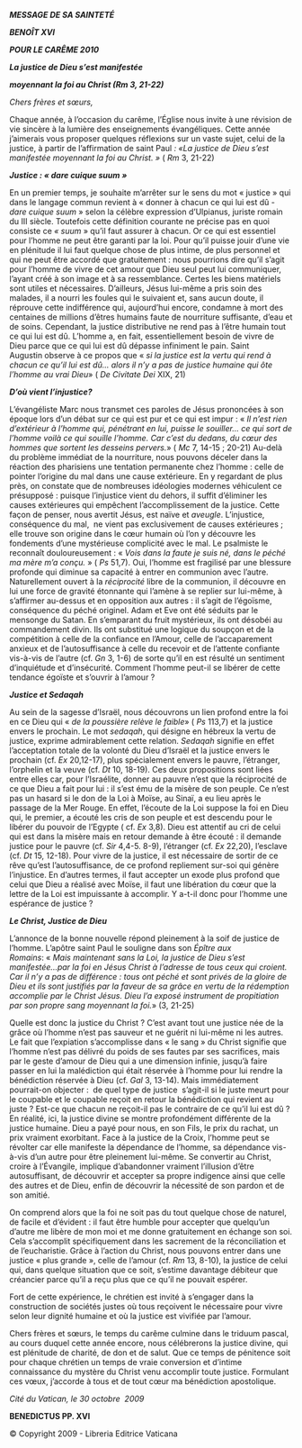 ***MESSAGE DE SA SAINTETÉ***

***BENOÎT XVI***

***POUR LE CARÊME 2010***

***La justice de Dieu s’est manifestée***

***moyennant la foi au Christ (Rm 3, 21-22)***

*Chers frères et sœurs,*

Chaque année, à l’occasion du carême, l’Église nous invite à une révision de vie sincère à la lumière des enseignements évangéliques. Cette année j’aimerais vous proposer quelques réflexions sur un vaste sujet, celui de la justice, à partir de l’affirmation de saint Paul *: «La justice de Dieu s’est manifestée moyennant la foi au Christ. »* ( *Rm* 3, 21-22)

***Justice : « dare cuique suum »***

En un premier temps, je souhaite m’arrêter sur le sens du mot « justice » qui dans le langage commun revient à « donner à chacun ce qui lui est dû - *dare cuique suum* » selon la célèbre expression d’Ulpianus, juriste romain du III siècle. Toutefois cette définition courante ne précise pas en quoi consiste ce *« suum* » qu’il faut assurer à chacun. Or ce qui est essentiel pour l’homme ne peut être garanti par la loi. Pour qu’il puisse jouir d’une vie en plénitude il lui faut quelque chose de plus intime, de plus personnel et qui ne peut être accordé que gratuitement : nous pourrions dire qu’il s’agit pour l’homme de vivre de cet amour que Dieu seul peut lui communiquer, l’ayant créé à son image et à sa ressemblance. Certes les biens matériels sont utiles et nécessaires. D’ailleurs, Jésus lui-même a pris soin des malades, il a nourri les foules qui le suivaient et, sans aucun doute, il réprouve cette indifférence qui, aujourd’hui encore, condamne à mort des centaines de millions d’êtres humains faute de nourriture suffisante, d’eau et de soins. Cependant, la justice distributive ne rend pas à l’être humain tout ce qui lui est dû. L’homme a, en fait, essentiellement besoin de vivre de Dieu parce que ce qui lui est dû dépasse infiniment le pain. Saint Augustin observe à ce propos que « *si la justice est la vertu qui rend à chacun ce qu’il lui est dû... alors il n’y a pas de justice humaine qui ôte l’homme au vrai Dieu*» ( *De Civitate Dei* XIX, 21)

***D’où vient l’injustice?***

L’évangéliste Marc nous transmet ces paroles de Jésus prononcées à son époque lors d’un débat sur ce qui est pur et ce qui est impur : « *Il n’est rien d’extérieur à l’homme qui, pénétrant en lui, puisse le souiller... ce qui sort de l’homme voilà ce qui souille l’homme. Car c’est du dedans, du cœur des hommes que sortent les desseins pervers.*» ( *Mc* 7, 14-15 ; 20-21) Au-delà du problème immédiat de la nourriture, nous pouvons déceler dans la réaction des pharisiens une tentation permanente chez l’homme : celle de pointer l’origine du mal dans une cause extérieure. En y regardant de plus près, on constate que de nombreuses idéologies modernes véhiculent ce présupposé : puisque l’injustice vient du dehors, il suffit d’éliminer les causes extérieures qui empêchent l’accomplissement de la justice. Cette façon de penser, nous avertit Jésus, est naïve et *aveugle*. L’injustice, conséquence du mal,  ne vient pas exclusivement de causes extérieures ; elle trouve son origine dans le cœur humain où l’on y découvre les fondements d’une mystérieuse complicité avec le mal. Le psalmiste le reconnaît douloureusement : « *Vois dans la faute je suis né, dans le péché ma mère m’a conçu.* » ( *Ps* 51,7). Oui, l’homme est fragilisé par une blessure profonde qui diminue sa capacité à entrer en communion avec l’autre. Naturellement ouvert à la *réciprocité* libre de la communion, il découvre en lui une force de gravité étonnante qui l’amène à se replier sur lui-même, à s’affirmer au-dessus et en opposition aux autres : il s’agit de l’égoïsme, conséquence du péché originel. Adam et Eve ont été séduits par le mensonge du Satan. En s’emparant du fruit mystérieux, ils ont désobéi au commandement divin. Ils ont substitué une logique du soupçon et de la compétition à celle de la confiance en l’Amour, celle de l’accaparement anxieux et de l’autosuffisance à celle du recevoir et de l’attente confiante vis-à-vis de l’autre (cf. *Gn* 3, 1-6) de sorte qu’il en est résulté un sentiment d’inquiétude et d’insécurité. Comment l’homme peut-il se libérer de cette tendance égoïste et s’ouvrir à l’amour ?

***Justice et Sedaqah***

Au sein de la sagesse d’Israël, nous découvrons un lien profond entre la foi en ce Dieu qui « *de la poussière relève le faible*» ( *Ps* 113,7) et la justice envers le prochain. Le mot *sedaqah*, qui désigne en hébreux la vertu de justice, exprime admirablement cette relation. *Sedaqah* signifie en effet l’acceptation totale de la volonté du Dieu d’Israël et la justice envers le prochain (cf. *Ex* 20,12-17), plus spécialement envers le pauvre, l’étranger, l’orphelin et la veuve (cf. *Dt* 10, 18-19). Ces deux propositions sont liées entre elles car, pour l’Israélite, donner au pauvre n’est que la réciprocité de ce que Dieu a fait pour lui : il s’est ému de la misère de son peuple. Ce n’est pas un hasard si le don de la Loi à Moïse, au Sinaï, a eu lieu après le passage de la Mer Rouge. En effet, l’écoute de la Loi suppose la foi en Dieu qui, le premier, a écouté les cris de son peuple et est descendu pour le libérer du pouvoir de l’Egypte ( cf. *Ex* 3,8). Dieu est attentif au cri de celui qui est dans la misère mais en retour demande à être écouté : il demande justice pour le pauvre (cf. *Sir* 4,4-5. 8-9), l’étranger (cf. *Ex* 22,20), l’esclave (cf. *Dt* 15, 12-18). Pour vivre de la justice, il est nécessaire de sortir de ce rêve qu’est l’autosuffisance, de ce profond repliement sur-soi qui génère l’injustice. En d’autres termes, il faut accepter un exode plus profond que celui que Dieu a réalisé avec Moïse, il faut une libération du cœur que la lettre de la Loi est impuissante à accomplir. Y a-t-il donc pour l’homme une espérance de justice ?

***Le Christ, Justice de Dieu***

L’annonce de la bonne nouvelle répond pleinement à la soif de justice de l’homme. L’apôtre saint Paul le souligne dans son *Épître aux Romains*: « *Mais maintenant sans la Loi, la justice de Dieu s’est manifestée...par la foi en Jésus Christ à l’adresse de tous ceux qui croient. Car il n’y a pas de différence : tous ont péché et sont privés de la gloire de Dieu et ils sont justifiés par la faveur de sa grâce en vertu de la rédemption accomplie par le Christ Jésus. Dieu l’a exposé instrument de propitiation par son propre sang moyennant la foi.*» (3, 21-25)

Quelle est donc la justice du Christ ? C’est avant tout une justice née de la grâce où l’homme n’est pas sauveur et ne guérit ni lui-même ni les autres. Le fait que l’expiation s’accomplisse dans « le sang » du Christ signifie que l’homme n’est pas délivré du poids de ses fautes par ses sacrifices, mais par le geste d’amour de Dieu qui a une dimension infinie, jusqu’à faire passer en lui la malédiction qui était réservée à l’homme pour lui rendre la bénédiction réservée à Dieu (cf. *Gal* 3, 13-14). Mais immédiatement pourrait-on objecter :  de quel type de justice  s’agit-il si le juste meurt pour le coupable et le coupable reçoit en retour la bénédiction qui revient au juste ? Est-ce que chacun ne reçoit-il pas le contraire de ce qu’il lui est dû ? En réalité, ici, la justice divine se montre profondément différente de la justice humaine. Dieu a payé pour nous, en son Fils, le prix du rachat, un prix vraiment exorbitant. Face à la justice de la Croix, l’homme peut se révolter car elle manifeste la dépendance de l’homme, sa dépendance vis-à-vis d’un autre pour être pleinement lui-même. Se convertir au Christ, croire à l’Évangile, implique d’abandonner vraiment l’illusion d’être autosuffisant, de découvrir et accepter sa propre indigence ainsi que celle des autres et de Dieu, enfin de découvrir la nécessité de son pardon et de son amitié.

On comprend alors que la foi ne soit pas du tout quelque chose de naturel, de facile et d’évident : il faut être humble pour accepter que quelqu’un d’autre me libère de mon moi et me donne gratuitement en échange son soi. Cela s’accomplit spécifiquement dans les sacrement de la réconciliation et de l’eucharistie. Grâce à l’action du Christ, nous pouvons entrer dans une justice « plus grande », celle de l’amour (cf. *Rm* 13, 8-10), la justice de celui qui, dans quelque situation que ce soit, s’estime davantage débiteur que créancier parce qu’il a reçu plus que ce qu’il ne pouvait espérer.

Fort de cette expérience, le chrétien est invité à s’engager dans la construction de sociétés justes où tous reçoivent le nécessaire pour vivre selon leur dignité humaine et où la justice est vivifiée par l’amour.

Chers frères et sœurs, le temps du carême culmine dans le triduum pascal,  au cours duquel cette année encore, nous célébrerons la justice divine, qui est plénitude de charité, de don et de salut. Que ce temps de pénitence soit pour chaque chrétien un temps de vraie conversion et d’intime connaissance du mystère du Christ venu accomplir toute justice. Formulant ces vœux, j’accorde à tous et de tout cœur ma bénédiction apostolique.

*Cité du Vatican, le 30 octobre  2009*

**BENEDICTUS PP. XVI**

© Copyright 2009 - Libreria Editrice Vaticana